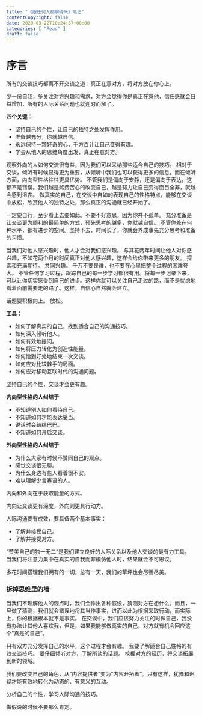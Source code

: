 ```yaml
---
title: "《跟任何人都聊得来》笔记"
contentCopyright: false
date: 2020-03-22T10:24:37+08:00
categories: [ "Read" ]
draft: false
---
```


# 序言
所有的交谈技巧都离不开交谈之道：真正在意对方，将对方放在你心上。

少一份自我，多关注对方兴趣和需求，对方会觉得你是真正在意他，信任感就会日益增加，所有的人际关系问题也就迎刃而解了。

**四个关键：**

* 坚持自己的个性，让自己的独特之处发挥作用。
* 准备越充分，你就越自信。
* 永远保持一颗好奇的心，千方百计让自己变得有趣。
* 学会从他人的思维角度出发，真正在意对方。

观察外向的人如何交流很有益，因为我们可以采纳那些适合自己的技巧。
相对于交谈，倾听有时候显得更为重要，从倾听中我们也可以获得更多的信息，而在倾听方面，内向型性格往往更具优势。
不管我们是偏向于安静，还是偏向于表达，这都不是错误。我们越是煞费苦心的改变自己，越是努力让自己变得面目全非，就越会感到沮丧。
做真实的自己，在交谈中自如的表现自己的性格特点，能够在交谈中放松，欣赏他人的独特之处，那么真正的沟通就已经开始了。

一定要自行，至少看上去要如此。不要不好意思，因为你并不孤单。
充分准备是让交谈更为顺利的最简单的方式，预先思考的越多，你就越自信。
不管你处在何种水平，都有进步的空间。坚持下去，时间长了，你就会养成事先充分思考和准备的习惯。

当我们对他人感兴趣时，他人才会对我们感兴趣。
与其花两年时间让他人对你感兴趣，不如花两个月的时间真正对他人感兴趣，这样会给你带来更多的朋友。
探索和充满期待。
共同兴趣。
千万不要畏难，也不要在心里把整个过程的困难夸大。
不管任何学习过程，跟踪自己的每一步学习都很有用。将每一步记录下来，可以让你切实感受到自己的进步。这样你就可以关注自己走过的路，而不是忧虑地看着面前需要走的路了。这样，自信心自然就会建立。

话题要积极向上。
放松。

**工具：**

* 如何了解真实的自己，找到适合自己的沟通技巧。
* 如何深入倾听他人。
* 如何有效地提问。
* 如何将压力转化为创造性能量。
* 如何恰到好处地结束一次交谈。
* 如何应对比较棘手的局面。
* 如何应对移动互联时代的沟通问题。

坚持自己的个性，交谈才会更有趣。

**内向型性格的人纠结于**

* 不知道别人如何看待自己。
* 不知道如何才能表达妥当。
* 说话时会结结巴巴。
* 不知道如何开启交谈。

**外向型性格的人纠结于**

* 为什么大家有时候不赞同自己的观点。
* 感觉交谈很无聊。
* 为什么身边有些人看着很不安。
* 难以理解少言寡语的人。

内向和外向在于获取能量的方式。

内向让交谈更有深度，外向则更具行动力。

人际沟通要有成效，要具备两个基本事实：
* 了解并接受自己。
* 了解并接受对方。

“赞美自己的独一无二”是我们建立良好的人际关系以及他人交谈的最有力工具。
当我们将注意力集中在真实的自我而非模仿他人时，结果就会不可思议。

多花时间搭理我们拥有的一切，总有一天，我们的草坪也会尽善尽美。

### 拆掉思维里的墙
当我们不理解他人的观点时，我们会作出各种假设，猜测对方在想什么。而且，一旦做了猜测，我们就会错误地将其当作事实，进而以此为根据采取行动，而实际上，你的根据根本就不是事实。
在交谈中，我们应该努力关注的时做自己，我没有办法让其他人喜欢我，但是，如果我能够做真实的自己，对方就有机会回应这个“真是的自己”。

只有双方充分发挥自己的水平，这个过程才会有趣。
我要了解适合自己性格的有效交谈技巧。
要仔细倾听对方，了解所谈的话题。
挖掘对方的经历，将交谈拓展到新的领域。

我们要改变自己的角色，从“内容提供者”变为“内容开拓者”。只有这样，犹豫和迟疑才能有效地转化为动态的、有意义的互动。

分析自己的个性，学习人际沟通的技巧。

做假设的时候不要那么肯定。
